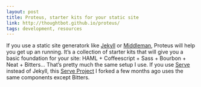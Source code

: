 ```yaml
---
layout: post
title: Proteus, starter kits for your static site
link: http://thoughtbot.github.io/proteus/
tags: development, resources
---
```


<p>If you use a static site generatork like <a href="http://jekyllrb.com/">Jekyll</a> or <a href="http://middlemanapp.com/">Middleman</a>, Proteus will help you get up an running. It’s a collection of starter kits that will give you a basic foundation for your site: <span class="caps">HAML</span> + Coffeescript + Sass + Bourbon + Neat + Bitters… That’s pretty much the same setup I use. If you use <a href="http://get-serve.com/">Serve</a> instead of Jekyll, this <a href="https://github.com/cuellarfr/serve-smacss">Serve Project</a> I forked a few months ago uses the same components except Bitters.</p>